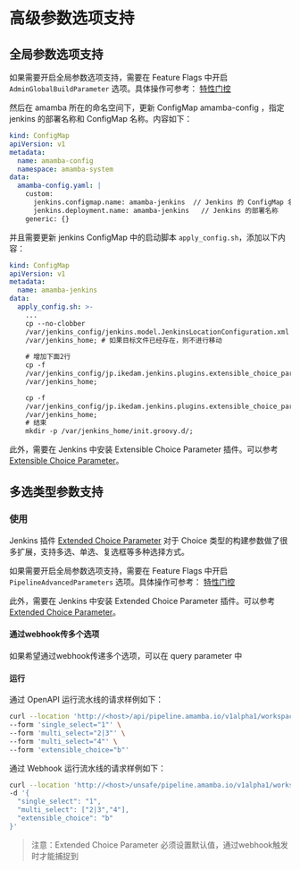 # 高级参数选项支持

## 全局参数选项支持

如果需要开启全局参数选项支持，需要在 Feature Flags 中开启 `AdminGlobalBuildParameter` 选项。具体操作可参考： [特性门控](https://docs.daocloud.io/amamba/quickstart/feature-gates)

然后在 amamba 所在的命名空间下，更新 ConfigMap amamba-config ，指定jenkins 的部署名称和 ConfigMap 名称。内容如下：

```yaml
kind: ConfigMap
apiVersion: v1
metadata:
  name: amamba-config
  namespace: amamba-system
data:
  amamba-config.yaml: |
    custom:
      jenkins.configmap.name: amamba-jenkins  // Jenkins 的 ConfigMap 名称
      jenkins.deployment.name: amamba-jenkins   // Jenkins 的部署名称
    generic: {}
```

并且需要更新 jenkins ConfigMap 中的启动脚本 `apply_config.sh`，添加以下内容：

```yaml
kind: ConfigMap
apiVersion: v1
metadata:
  name: amamba-jenkins
data:
  apply_config.sh: >-
    ...
    cp --no-clobber
    /var/jenkins_config/jenkins.model.JenkinsLocationConfiguration.xml
    /var/jenkins_home; # 如果目标文件已经存在，则不进行移动
    
    # 增加下面2行
    cp -f
    /var/jenkins_config/jp.ikedam.jenkins.plugins.extensible_choice_parameter.ExtensibleChoiceParameterDefinition.xml
    /var/jenkins_home;

    cp -f
    /var/jenkins_config/jp.ikedam.jenkins.plugins.extensible_choice_parameter.GlobalTextareaChoiceListProvider.xml
    /var/jenkins_home;
    # 结束
    mkdir -p /var/jenkins_home/init.groovy.d/;
```

此外，需要在 Jenkins 中安装 Extensible Choice Parameter 插件。可以参考 [Extensible Choice Parameter](https://plugins.jenkins.io/extensible-choice-parameter/)。


## 多选类型参数支持

### 使用

Jenkins 插件 [Extended Choice Parameter](https://plugins.jenkins.io/extended-choice-parameter/) 对于 Choice 类型的构建参数做了很多扩展，支持多选、单选、复选框等多种选择方式。

如果需要开启全局参数选项支持，需要在 Feature Flags 中开启 `PipelineAdvancedParameters` 选项。具体操作可参考： [特性门控](https://docs.daocloud.io/amamba/quickstart/feature-gates)

此外，需要在 Jenkins 中安装 Extended Choice Parameter 插件。可以参考 [Extended Choice Parameter](https://plugins.jenkins.io/extended-choice-parameter/)。

#### 通过webhook传多个选项

如果希望通过webhook传递多个选项，可以在 query parameter 中

#### 运行

通过 OpenAPI 运行流水线的请求样例如下：

```bash
curl --location 'http://<host>/api/pipeline.amamba.io/v1alpha1/workspaces/<workspace>/pipelines/runs/<pipeline name>' \
--form 'single_select="1"' \
--form 'multi_select="2|3"' \
--form 'multi_select="4"' \
--form 'extensible_choice="b"'
```

通过 Webhook 运行流水线的请求样例如下：

```bash
curl --location 'http://<host>/unsafe/pipeline.amamba.io/v1alpha1/workspace/<workspace>/webhook?token=<token>'
-d '{
  "single_select": "1",
  "multi_select": ["2|3","4"],
  "extensible_choice": "b"
}' 
```

> 注意：Extended Choice Parameter 必须设置默认值，通过webhook触发时才能捕捉到
